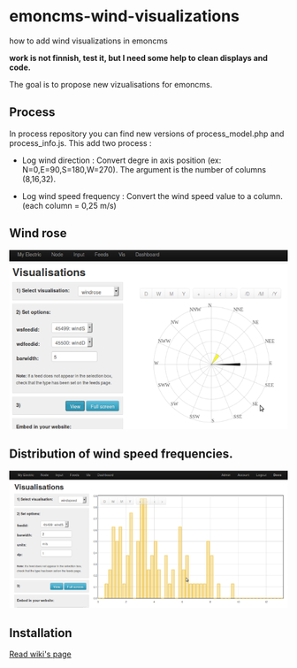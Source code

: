 # emoncms-wind-visualizations
how to add wind visualizations in emoncms

**work is not finnish, test it, but I need some help to clean displays and code.**

The goal is to propose new vizualisations for emoncms.

## Process

In process repository you can find new versions of process_model.php and process_info.js. This add two process :
 - Log wind direction :
Convert degre in axis position (ex: N=0,E=90,S=180,W=270). The argument is the number of columns (8,16,32).

 - Log wind speed frequency :
Convert the wind speed value to a column. (each column = 0,25 m/s)

## Wind rose

![Wind rose](images/windrose.png)

## Distribution of wind speed frequencies.

![distribution of wind speed frequencies](images/windspeed.png)

## Installation

[Read wiki's page](https://github.com/netbomo/emoncms-wind-visualizations/wiki)
